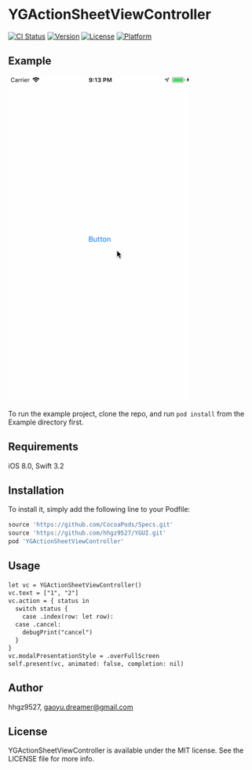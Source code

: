 # YGActionSheetViewController

[![CI Status](http://img.shields.io/travis/hhgz9527/YGActionSheetViewController.svg?style=flat)](https://travis-ci.org/hhgz9527/YGActionSheetViewController)
[![Version](https://img.shields.io/cocoapods/v/YGActionSheetViewController.svg?style=flat)](http://cocoapods.org/pods/YGActionSheetViewController)
[![License](https://img.shields.io/cocoapods/l/YGActionSheetViewController.svg?style=flat)](http://cocoapods.org/pods/YGActionSheetViewController)
[![Platform](https://img.shields.io/cocoapods/p/YGActionSheetViewController.svg?style=flat)](http://cocoapods.org/pods/YGActionSheetViewController)

## Example

![image](https://github.com/hhgz9527/YGActionSheetViewController/blob/master/image.gif?raw=true)

To run the example project, clone the repo, and run `pod install` from the Example directory first.

## Requirements

iOS 8.0, Swift 3.2

## Installation

To install it, simply add the following line to your Podfile:

```ruby
source 'https://github.com/CocoaPods/Specs.git'
source 'https://github.com/hhgz9527/YGUI.git'
pod 'YGActionSheetViewController'
```

## Usage
```
let vc = YGActionSheetViewController()
vc.text = ["1", "2"]
vc.action = { status in
  switch status {
    case .index(row: let row):
  case .cancel:
    debugPrint("cancel")
  }
}
vc.modalPresentationStyle = .overFullScreen
self.present(vc, animated: false, completion: nil)
```

## Author

hhgz9527, gaoyu.dreamer@gmail.com

## License

YGActionSheetViewController is available under the MIT license. See the LICENSE file for more info.
